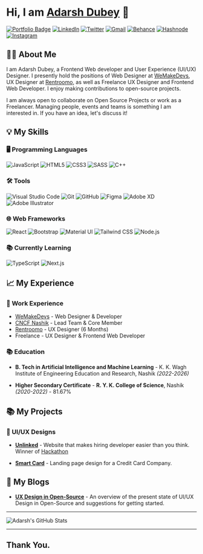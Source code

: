 # Hi, I am [Adarsh Dubey](https://bio.link/inclinedadarsh) 👋

[![Portfolio Badge](https://img.shields.io/badge/-Portfolio%20Website-000?style=for-the-badge&logo=googlechrome&logoColor=white)](https://adarshdubey.com)
[![LinkedIn](https://img.shields.io/badge/linkedin-%230077B5.svg?style=for-the-badge&logo=linkedin&logoColor=white)](https://linkedin.com/in/dubeyadarsh)
[![Twitter](https://img.shields.io/badge/Twitter-%231DA1F2.svg?style=for-the-badge&logo=Twitter&logoColor=white)](https://behance.net/dubeyadarsh)
[![Gmail](https://img.shields.io/badge/Gmail-D14836?style=for-the-badge&logo=gmail&logoColor=white)](mailto:dubeyadarshmain@gmail.com)
[![Behance](https://img.shields.io/badge/Behance-1769ff?style=for-the-badge&logo=behance&logoColor=white)](https://behance.net/dubeyadarsh)
[![Hashnode](https://img.shields.io/badge/Hashnode%20(Blogs)-2962FF?style=for-the-badge&logo=hashnode&logoColor=white)](https://behance.net/dubeyadarsh)
[![Instagram](https://img.shields.io/badge/Instagram-%23E4405F.svg?style=for-the-badge&logo=Instagram&logoColor=white)](https://instagram.com/inclinedadarsh)

## 👨‍💻 About Me

I am Adarsh Dubey, a Frontend Web developer and User Experience (UI/UX) Designer. I presently hold the positions of Web Designer at [WeMakeDevs](https://wemakedevs.org), UX Designer at [Rentroomo](https://rentroomo.com), as well as Freelance UX Designer and Frontend Web Developer. I enjoy making contributions to open-source projects.

I am always open to collaborate on Open Source Projects or work as a Freelancer. Managing people, events and teams is something I am interested in. If you have an idea, let's discuss it!

## 💡 My Skills

### 🖥️ Programming Languages

![JavaScript](https://img.shields.io/badge/javascript-%23323330.svg?style=for-the-badge&logo=javascript&logoColor=%23F7DF1E)
![HTML5](https://img.shields.io/badge/html5-%23E34F26.svg?style=for-the-badge&logo=html5&logoColor=white)
![CSS3](https://img.shields.io/badge/css3-%231572B6.svg?style=for-the-badge&logo=css3&logoColor=white)
![SASS](https://img.shields.io/badge/SASS-hotpink.svg?style=for-the-badge&logo=SASS&logoColor=white)
![C++](https://img.shields.io/badge/c++-%2300599C.svg?style=for-the-badge&logo=c%2B%2B&logoColor=white)

### 🛠️ Tools

![Visual Studio Code](https://img.shields.io/badge/Visual%20Studio%20Code-007ACC?style=for-the-badge&logo=visual-studio-code&logoColor=white)
![Git](https://img.shields.io/badge/git-%23F05033.svg?style=for-the-badge&logo=git&logoColor=white)
![GitHub](https://img.shields.io/badge/github-%23121011.svg?style=for-the-badge&logo=github&logoColor=white)
![Figma](https://img.shields.io/badge/figma-%23F24E1E.svg?style=for-the-badge&logo=figma&logoColor=white)
![Adobe XD](https://img.shields.io/badge/Adobe%20XD-FF61F6?style=for-the-badge&logo=adobe-xd&logoColor=white)
![Adobe Illustrator](https://img.shields.io/badge/Adobe%20Illustrator-FF9A00?style=for-the-badge&logo=adobe-illustrator&logoColor=white)

### 🌐 Web Frameworks

![React](https://img.shields.io/badge/react-%2320232a.svg?style=for-the-badge&logo=react&logoColor=%2361DAFB)
![Bootstrap](https://img.shields.io/badge/bootstrap-%23563D7C.svg?style=for-the-badge&logo=bootstrap&logoColor=white)
![Material UI](https://img.shields.io/badge/material%20ui-%230081CB.svg?style=for-the-badge&logo=material-ui&logoColor=white)
![Tailwind CSS](https://img.shields.io/badge/tailwindcss-%2338B2AC.svg?style=for-the-badge&logo=tailwind-css&logoColor=white)
![Node.js](https://img.shields.io/badge/Node.js-43853D?style=for-the-badge&logo=node.js&logoColor=white)

### 📚 Currently Learning

![TypeScript](https://img.shields.io/badge/typescript-%23007ACC.svg?style=for-the-badge&logo=typescript&logoColor=white)
![Next.js](https://img.shields.io/badge/next.js-%23000000.svg?style=for-the-badge&logo=next.js&logoColor=white)

<!-- My Experience Section -->

## 📈 My Experience

### 🏢 Work Experience

- [WeMakeDevs](https://wemakedevs.org) - Web Designer & Developer
- [CNCF Nashik](https://community.cncf.io/nashik/) - Lead Team & Core Member
- [Rentroomo](https://rentroomo.com) - UX Designer (6 Months)
- Freelance - UX Designer & Frontend Web Developer

### 📚 Education

- **B. Tech in Artificial Intelligence and Machine Learning** - K. K. Wagh Institute of Engineering Education and Research, Nashik *(2022-2026)*

- **Higher Secondary Certificate** - **R. Y. K. College of Science**, Nashik *(2020-2022)* - 81.67%

## 📚 My Projects

### 📱 UI/UX Designs

- [**Unlinked**](https://www.behance.net/gallery/152416557/Website-for-hiring-developers-Hackathon-Winner) - Website that makes hiring developer easier than you think. Winner of [Hackathon](https://www.youtube.com/watch?v=dItWfsngLJs&feature=youtu.be)

- [**Smart Card**](https://www.behance.net/gallery/152299365/Credit-Card-Company-Landing-Page-Design) - Landing page design for a Credit Card Company.

<!-- Section for blogs -->

## 📝 My Blogs

- [**UX Design in Open-Source**](https://blog.commclassroom.org/ux-design-in-open-source) - An overview of the present state of UI/UX Design in Open-Source and suggestions for getting started.

---

![Adarsh's GitHub Stats](https://github-readme-stats.vercel.app/api?username=inclinedadarsh&show_icons=true&theme=tokyonight)

---

## Thank You.
